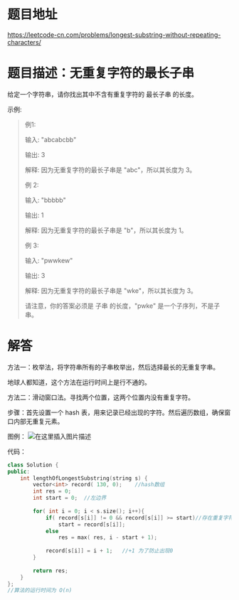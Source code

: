 # 题目地址
https://leetcode-cn.com/problems/longest-substring-without-repeating-characters/

# 题目描述：无重复字符的最长子串

给定一个字符串，请你找出其中不含有重复字符的 最长子串 的长度。

示例:
>例1:
>
>输入: "abcabcbb"
>
>输出: 3
> 
>解释: 因为无重复字符的最长子串是 "abc"，所以其长度为 3。
>
>例 2:
>
>输入: "bbbbb"
>
>输出: 1
>
>解释: 因为无重复字符的最长子串是 "b"，所以其长度为 1。
>
>例 3:
>
>输入: "pwwkew"
>
>输出: 3
>
>解释: 因为无重复字符的最长子串是 "wke"，所以其长度为 3。
>
> 请注意，你的答案必须是 子串 的长度，"pwke" 是一个子序列，不是子串。





# 解答
方法一：枚举法，将字符串所有的子串枚举出，然后选择最长的无重复字串。

地球人都知道，这个方法在运行时间上是行不通的。

方法二：滑动窗口法。寻找两个位置，这两个位置内没有重复字符。

步骤：首先设置一个 hash 表，用来记录已经出现的字符。然后遍历数组，确保窗口内部无重复元素。

图例：
![在这里插入图片描述](https://img-blog.csdnimg.cn/20190826124709321.png?)

代码：
```cpp
class Solution {
public:
    int lengthOfLongestSubstring(string s) {
        vector<int> record( 130, 0);    //hash数组
        int res = 0;
        int start = 0;  //左边界
        
        for( int i = 0; i < s.size(); i++){
            if( record[s[i]] != 0 && record[s[i]] >= start)//存在重复字符s[i] 且 s[i] 位于 s[ start, i]之间
                start = record[s[i]];
            else
                res = max( res, i - start + 1);
            
            record[s[i]] = i + 1;	//+1 为了防止出现0
        }
           
        return res;
    }
};
//算法的运行时间为 O(n)
```
